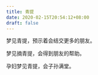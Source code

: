 ```yaml
---
title: 青提
date: 2020-02-15T20:54:12+08:00
draft: false
---
```


梦见青提，预示着会结交更多的朋友。

梦见摘青提，会得到朋友的帮助。

孕妇梦见青提，会子孙满堂。

